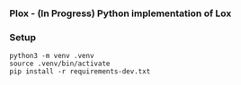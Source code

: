 ### Plox - (In Progress) Python implementation of Lox

### Setup
```
python3 -m venv .venv
source .venv/bin/activate
pip install -r requirements-dev.txt
```
